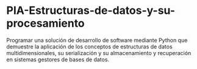 # PIA-Estructuras-de-datos-y-su-procesamiento
Programar una solución de desarrollo de software mediante Python que demuestre la aplicación de los conceptos de estructuras de datos multidimensionales, su serialización y su almacenamiento y recuperación en sistemas gestores de bases de datos.

